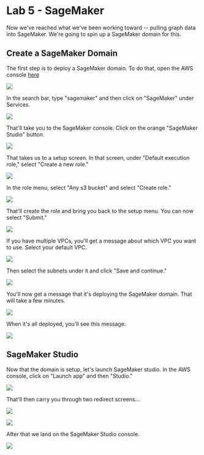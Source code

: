# Lab 5 - SageMaker
Now we've reached what we've been working toward -- pulling graph data into SageMaker.  We're going to spin up a SageMaker domain for this.  

## Create a SageMaker Domain
The first step is to deploy a SageMaker domain.  To do that, open the AWS console [here](https://console.aws.amazon.com/)

![](images/01-console.png)

In the search bar, type "sagemaker" and then click on "SageMaker" under Services.

![](images/02-search.png)

That'll take you to the SageMaker console.  Click on the orange "SageMaker Studio" button.

![](images/03-sagemaker.png)

That takes us to a setup screen.  In that screen, under "Default execution role," select "Create a new role."

![](images/04-setup.png)

In the role menu, select "Any s3 bucket" and select "Create role."

![](images/05-role.png)

That'll create the role and bring you back to the setup menu.  You can now select "Submit."

![](images/06-setup.png)

If you have multiple VPCs, you'll get a message about which VPC you want to use.  Select your default VPC.  

![](images/07-vpc.png)

Then select the subnets under it and click "Save and continue."

![](images/08-subnets.png)

You'll now get a message that it's deploying the SageMaker domain.  That will take a few minutes.

![](images/09-deploy.png)

When it's all deployed, you'll see this message:

![](images/10-complete.png)

## SageMaker Studio
Now that the domain is setup, let's launch SageMaker studio.  In the AWS console, click on "Launch app" and then "Studio."

![](images/11-launch.png)

That'll then carry you through two redirect screens...

![](images/12-redirect.png)

![](images/13-redirect.png)

After that we land on the SageMaker Studio console.

![](images/14-studio.png)